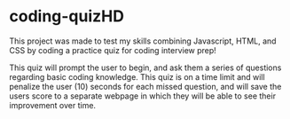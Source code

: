 # coding-quizHD

This project was made to test my skills combining Javascript, HTML, and CSS by coding a practice quiz for coding interview prep!

This quiz will prompt the user to begin, and ask them a series of questions regarding basic coding knowledge. This quiz is on a time limit and will penalize the user (10) seconds for each missed question, and will save the users score to a separate webpage in which they will be able to see their improvement over time. 

